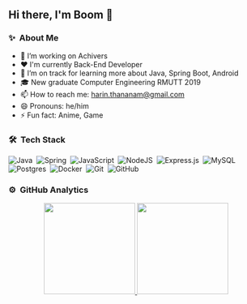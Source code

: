 ## Hi there, I'm Boom 👋
<!-- A junior backend developer with passionate in programming -->
<!-- **Harin3Bone/Harin3Bone** is a ✨ _special_ ✨ repository because its `README.md` (this file) appears on your GitHub profile. -->

### ✨ &nbsp;About Me

- 🔭 I’m working on Achivers
- ❤️ I'm currently Back-End Developer
- 🌱 I’m on track for learning more about Java, Spring Boot, Android 
- 🎓 New graduate Computer Engineering RMUTT 2019
- 📫 How to reach me: harin.thananam@gmail.com
- 😄 Pronouns: he/him
- ⚡ Fun fact: Anime, Game

<!-- 💡 🔥-->
<!-- - 👯 I’m looking to collaborate on ... -->
<!-- - 🤔 I’m looking for help with ... -->

### 🛠 &nbsp;Tech Stack
<img alt="Java" src="https://img.shields.io/badge/java-%23ED8B00.svg?&style=flat&logo=java&logoColor=white"/>&nbsp;
<img alt="Spring" src="https://img.shields.io/badge/spring%20-%236DB33F.svg?&style=flat&logo=spring&logoColor=white"/>&nbsp;
<img alt="JavaScript" src="https://img.shields.io/badge/javascript%20-%23323330.svg?&style=flat&logo=javascript&logoColor=%23F7DF1E"/>&nbsp;
<img alt="NodeJS" src="https://img.shields.io/badge/node.js%20-%2343853D.svg?&style=flat&logo=node.js&logoColor=white"/>&nbsp;
<img alt="Express.js" src="https://img.shields.io/badge/express.js%20-%23404d59.svg?&style=flat"/>&nbsp;
<img alt="MySQL" src="https://img.shields.io/badge/mysql-%2300f.svg?&style=flat&logo=mysql&logoColor=white"/>&nbsp;
<img alt="Postgres" src ="https://img.shields.io/badge/postgres-%23316192.svg?&style=flat&logo=postgresql&logoColor=white"/>&nbsp;
<img alt="Docker" src="https://img.shields.io/badge/docker%20-%230db7ed.svg?&style=flat&logo=docker&logoColor=white"/>&nbsp;
<img alt="Git" src="https://img.shields.io/badge/git%20-%23F05033.svg?&style=flat&logo=git&logoColor=white"/>&nbsp;
<img alt="GitHub" src="https://img.shields.io/badge/github%20-%23121011.svg?&style=flat&logo=github&logoColor=white"/>&nbsp;

<!-- <img alt="Kotlin" src="https://img.shields.io/badge/kotlin-%230095D5.svg?&style=flat&logo=kotlin&logoColor=white"/>&nbsp; -->
<!-- <img alt="Windows 10" src="https://img.shields.io/badge/Windows-0078D6?style=flat&logo=windows&logoColor=white"/>&nbsp; -->
<!-- <img alt="Android" src="https://img.shields.io/badge/Android-3DDC84?style=flat&logo=android&logoColor=white" />&nbsp; -->
<!-- <img alt="Ubuntu" src="https://img.shields.io/badge/Ubuntu-E95420?style=flat&logo=ubuntu&logoColor=white"/>&nbsp; -->
<!-- <img alt="Kubernetes" src="https://img.shields.io/badge/kubernetes%20-%23326ce5.svg?&style=flat&logo=kubernetes&logoColor=white"/>&nbsp; -->
<!-- <img alt="Markdown" src="https://img.shields.io/badge/markdown-%23000000.svg?&style=flat&logo=markdown&logoColor=white"/>&nbsp; -->
<!-- <img alt="HTML5" src="https://img.shields.io/badge/html5%20-%23E34F26.svg?&style=flat&logo=html5&logoColor=white"/>&nbsp; -->
<!-- <img alt="CSS3" src="https://img.shields.io/badge/css3%20-%231572B6.svg?&style=flat&logo=css3&logoColor=white"/>&nbsp; -->
<!-- <img alt="SASS" src="https://img.shields.io/badge/SASS%20-hotpink.svg?&style=flat&logo=SASS&logoColor=white"/>&nbsp; -->
<!-- <img alt="TypeScript" src="https://img.shields.io/badge/typescript%20-%23007ACC.svg?&style=flat&logo=typescript&logoColor=white"/>&nbsp; -->
<!-- <img alt="Vue.js" src="https://img.shields.io/badge/vuejs%20-%2335495e.svg?&style=flat&logo=vue.js&logoColor=%234FC08D"/>&nbsp; -->

### ⚙️ &nbsp;GitHub Analytics

<p align="center">
<a href="https://github.com/Harin3Bone">
  <img height="180em" src="https://github-readme-stats-eight-theta.vercel.app/api?username=Harin3Bone&show_icons=true&theme=algolia&include_all_commits=true&count_private=true"/>
  <img height="180em" src="https://github-readme-stats-eight-theta.vercel.app/api/top-langs/?username=Harin3Bone&layout=compact&langs_count=8&theme=algolia"/>
  <!-- <img src="https://github-readme-stats.vercel.app/api/top-langs/?username=Harin3Bone&theme=algolia"> -->
</a>
</p>

<!-- ### 💬 &nbsp;Contact Me
![](https://img.shields.io/twitter/url?label=Harin%20Thananam&logo=Facebook&style=social&url=https%3A%2F%2Fwww.facebook.com%2FHarin3Bone%2F)&nbsp;
![](https://img.shields.io/twitter/url?label=Harin3Bone&logo=Github&style=social&url=https%3A%2F%2Fgithub.com%2FHarin3Bone)&nbsp; -->
<!-- <h4>Credit: <a href="https://github.com/Harin3Bone">Harin Thananam</a></h4>
<h4>Last Edited on: 16/02/2021</h4> -->
